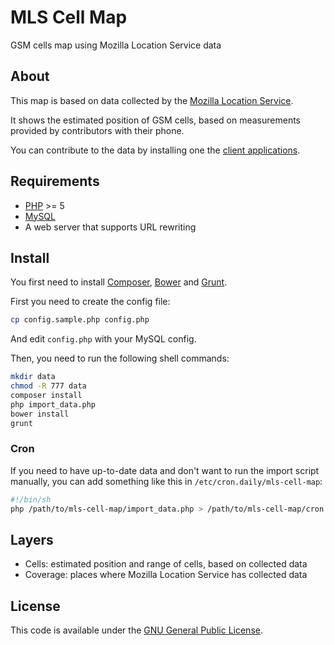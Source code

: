 # MLS Cell Map

GSM cells map using Mozilla Location Service data

## About

This map is based on data collected by the [Mozilla Location Service](https://location.services.mozilla.com/).

It shows the estimated position of GSM cells, based on measurements provided by contributors with their phone.

You can contribute to the data by installing one the [client applications](https://location.services.mozilla.com/apps).

## Requirements

* [PHP](http://php.net/) >= 5
* [MySQL](https://www.mysql.com/)
* A web server that supports URL rewriting

## Install

You first need to install [Composer](https://getcomposer.org/), [Bower](https://bower.io/) and [Grunt](https://gruntjs.com/).

First you need to create the config file:

```bash
cp config.sample.php config.php
```

And edit `config.php` with your MySQL config.

Then, you need to run the following shell commands:

```bash
mkdir data
chmod -R 777 data
composer install
php import_data.php
bower install
grunt
```

### Cron

If you need to have up-to-date data and don't want to run the import script manually,
you can add something like this in `/etc/cron.daily/mls-cell-map`:

```bash
#!/bin/sh
php /path/to/mls-cell-map/import_data.php > /path/to/mls-cell-map/cron.log
```

## Layers

* Cells: estimated position and range of cells, based on collected data
* Coverage: places where Mozilla Location Service has collected data

## License

This code is available under the [GNU General Public License](http://www.gnu.org/licenses/gpl.html).
